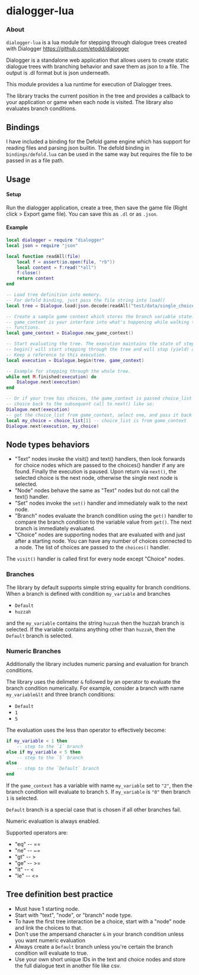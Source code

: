 # dialogger-lua

### About
`dialogger-lua` is a lua module for stepping through dialogue trees created with Dialogger https://github.com/etodd/dialogger

Dialogger is a standalone web application that allows users to create static dialogue trees with branching behavior and save them as json to a file. The output is .dl format but is json underneath.

This module provides a lua runtime for execution of Dialogger trees.

The library tracks the current position in the tree and provides a callback to your application or game when each node is visited. The library also evaluates branch conditions.

## Bindings
I have included a binding for the Defold game engine which has support for reading files and parsing json builtin. The defold binding in `bindings/defold.lua` can be used in the same way but requires the file to be passed in as a file path.
 
 
## Usage
#### Setup
Run the dialogger application, create a tree, then save the game file (Right click > Export game file). You can save this as `.dl` or as `.json`.


#### Example
```lua
local dialogger = require "dialogger"
local json = require "json"

local function readAll(file)
    local f = assert(io.open(file, "rb"))
    local content = f:read("*all")
    f:close()
    return content
end

-- Load tree definition into memory.
-- For defold binding, just pass the file string into load()
local tree = Dialogue.load(json.decode(readAll("test/data/single_choice.lua")))

-- Create a sample game context which stores the branch variable state. 
-- game_context is your interface into what's happening while walking the tree. You can put any code in the interface 
-- functions.
local game_context = Dialogue.new_game_context()

-- Start evaluating the tree. The execution maintains the state of stepping through the tree.
-- begin() will start stepping through the tree and will stop (yield) at the first "node" or "text" node 
-- Keep a reference to this execution. 
local execution = Dialogue.begin(tree, game_context)

-- Example for stepping through the whole tree.
while not M.finished(execution) do
    Dialogue.next(execution) 
end

-- Or if your tree has choices, the game_context is passed choice_list before pausing execution. You must pass a single 
-- choice back to the subsequent call to next() like so:
Dialogue.next(execution) 
-- get the choice_list from game_context, select one, and pass it back into next
local my_choice = choice_list[1] -- choice_list is from game_context
Dialogue.next(execution, my_choice)
```

## Node types behaviors
- "Text" nodes invoke the visit() and text() handlers, then look forwards for choice nodes which are passed to the choices() handler if any are found. Finally the execution is paused. Upon return via `next()`, the selected choice is the next node, otherwise the single next node is selected.
- "Node" nodes behave the same as "Text" nodes but do not call the text() handler.
- "Set" nodes invoke the `set()` handler and immediately walk to the next node.
- "Branch" nodes evaluate the branch condition using the `get()` handler to compare the branch condition to the variable value from `get()`. The next branch is immediately evaluated.
- "Choice" nodes are supporting nodes that are evaluated with and just after a starting node. You can have any number of choices connected to a node. The list of choices are passed to the `choices()` handler.

The `visit()` handler is called first for every node except "Choice" nodes.

### Branches
The library by default supports simple string equality for branch conditions. When a branch is defined with condition `my_variable` and branches
- `Default`
- `huzzah`

and the `my_variable` contains the string `huzzah` then the huzzah branch is selected. If the variable contains anything other than `huzzah`, then the `Default` branch is selected.


### Numeric Branches
Additionally the library includes numeric parsing and evaluation for branch conditions.

The library uses the delimeter `&` followed by an operator to evaluate the branch condition numerically.
For example, consider a branch with name `my_variable&lt` and three branch conditions:
- `Default`
- `1`
- `5`

The evaluation uses the less than operator to effectively become:
```lua
if my_variable < 1 then
    -- step to the `1` branch
else if my_variable < 5 then
    -- step to the `5` branch
else
    -- step to the `Default` branch
end
```

If the `game_context` has a variable with name `my_variable` set to `"2"`, then the branch condition will evaluate to branch `5`. If `my_variable` is `"0"` then branch `1` is selected.

`Default` branch is a special case that is chosen if all other branches fail. 

Numeric evaluation is always enabled.

Supported operators are:
- "eq" -- ==
- "ne" -- ~=
- "gt" -- >
- "ge" -- >=
- "lt" -- <
- "le" -- <=


## Tree definition best practice
- Must have 1 starting node.
- Start with "text", "node", or "branch" node type.
- To have the first tree interaction be a choice, start with a "node" node and link the choices to that. 
- Don't use the ampersand character `&` in your branch condition unless you want numeric evaluation
- Always create a `Default` branch unless you're certain the branch condition will evaluate to true.
- Use your own short unique IDs in the text and choice nodes and store the full dialogue text in another file like csv.

